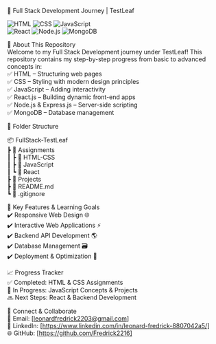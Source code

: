 
 🚀 Full Stack Development Journey | TestLeaf  

![HTML](https://img.shields.io/badge/HTML5-%23E34F26.svg?style=for-the-badge&logo=html5&logoColor=white) 
![CSS](https://img.shields.io/badge/CSS3-%231572B6.svg?style=for-the-badge&logo=css3&logoColor=white) 
![JavaScript](https://img.shields.io/badge/JavaScript-%23F7DF1E.svg?style=for-the-badge&logo=javascript&logoColor=black)  
![React](https://img.shields.io/badge/React-%2361DAFB.svg?style=for-the-badge&logo=react&logoColor=black)
![Node.js](https://img.shields.io/badge/Node.js-%2343853D.svg?style=for-the-badge&logo=node.js&logoColor=white) 
![MongoDB](https://img.shields.io/badge/MongoDB-%2347A248.svg?style=for-the-badge&logo=mongodb&logoColor=white)

 📌 About This Repository  
Welcome to my Full Stack Development journey under TestLeaf! This repository contains my step-by-step progress from basic to advanced concepts in:  
✅ HTML – Structuring web pages  
✅ CSS – Styling with modern design principles  
✅ JavaScript – Adding interactivity  
✅ React.js – Building dynamic front-end apps  
✅ Node.js & Express.js – Server-side scripting  
✅ MongoDB – Database management  

📂 Folder Structure  

📦 FullStack-TestLeaf  
 ┣ 📂 Assignments  
 ┃ ┣ 📂 HTML-CSS  
 ┃ ┣ 📂 JavaScript  
 ┃ ┗ 📂 React  
 ┣ 📂 Projects  
 ┣ 📜 README.md  
 ┗ 📜 .gitignore  


 🚀 Key Features & Learning Goals  
✔️ Responsive Web Design 🌐  
✔️ Interactive Web Applications ⚡  
✔️ Backend API Development 🌎  
✔️ Database Management 🗃️  
✔️ Deployment & Optimization 🚀  

 📈 Progress Tracker  
 ✅ Completed: HTML & CSS Assignments  
 🚧 In Progress: JavaScript Concepts & Projects  
 🔜 Next Steps: React & Backend Development 

 🤝 Connect & Collaborate  
📧 Email: [leonardfredrick2203@gmail.com]  
🔗 LinkedIn: [https://www.linkedin.com/in/leonard-fredrick-8807042a5/]  
🌐 GitHub: [https://github.com/Fredrick2216]  




